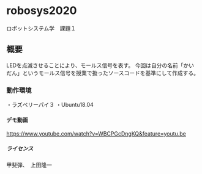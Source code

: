 # robosys2020
ロボットシステム学　課題１

## 概要
LEDを点滅させることにより、モールス信号を表す。
今回は自分の名前「かいだん」というモールス信号を授業で扱ったソースコードを基準にして作成する。

### 動作環境
・ラズベリーパイ３
・Ubuntu18.04

#### デモ動画
https://www.youtube.com/watch?v=WBCPGcDngKQ&feature=youtu.be

##### ライセンス
甲斐弾、　上田隆一
